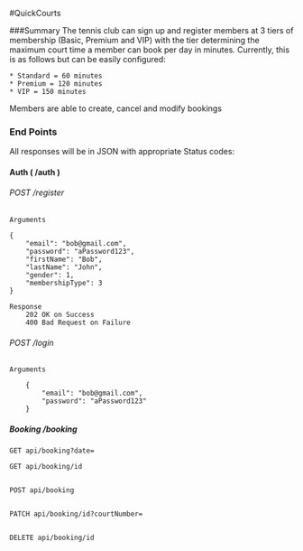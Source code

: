 #QuickCourts

###Summary
The tennis club can sign up and register members at 3 tiers of membership (Basic, Premium and VIP) 
with the tier determining the maximum court time a member can book per day in minutes. Currently, this is as follows but can be easily configured: 

    * Standard = 60 minutes
    * Premium = 120 minutes
    * VIP = 150 minutes
    
    
Members are able to create, cancel and modify bookings

### End Points
All responses will be in JSON with appropriate Status codes:
#### Auth (  /auth   )

###### POST /register
    Arguments
        
    {
        "email": "bob@gmail.com",
        "password": "aPassword123",
        "firstName": "Bob",
        "lastName": "John",
        "gender": 1,
        "membershipType": 3
    }
    
    Response
        202 OK on Success
        400 Bad Request on Failure
    
  ######  POST /login
    
    Arguments
            
        {
            "email": "bob@gmail.com",
            "password": "aPassword123"
        }
    
    
##### Booking /booking

    GET api/booking?date=
        
    GET api/booking/id
    
    
    POST api/booking
    
    
    PATCH api/booking/id?courtNumber=
    
    
    DELETE api/booking/id
        


    
